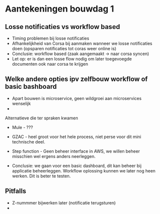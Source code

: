 # Aantekeningen bouwdag 1


## Losse notificaties vs workflow based
- Timing problemen bij losse notificaties
- Afhankelijkheid van Corsa bij aanmaken wanneer we losse notificaties doen (opsparen notificaties tot coras weer online is)
- Conclusie: workflow based (zaak aangemaakt -> naar corsa syncen)
- Let op: er is dan een losse flow nodig om later toegevoegde documenten ook naar corsa te krijgen


## Welke andere opties ipv zelfbouw workflow of basic bashboard
- Apart bouwen is microservice, geen wildgroei aan microservices wenselijk
- 

Alternatieve die ter spraken kwamen
- Mule - ???
- GZAC - heel groot voor het hele process, niet perse voor dit mini technische deel.
- Step function - Geen beheer interface in AWS, we willen beheer misschien wel ergens anders neerleggen.


- Conclusie: we gaan voor een basic dashboard, dit kan beheer bij applicatie beheerleggen. Workflow oplossing kunnen we later nog heen werken. Dit is beter te testen.



## Pitfalls
- Z-nummmer bijwerken later (notificatie terugsturen)
- 